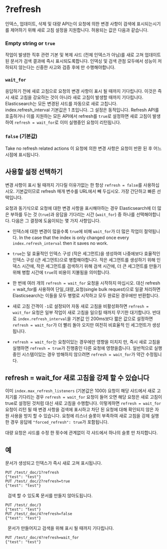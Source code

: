 # ?refresh
인덱스, 업데이트, 삭제 및 대량 API는이 요청에 의한 변경 사항이 검색에 표시되는시기를 제어하기 위해 새로 고침 설정을 지원합니다. 
허용되는 값은 다음과 같습니다.

### Empty string or `true`
작업이 발생한 직후 관련 기본 및 복제 샤드 (전체 인덱스가 아님)를 새로 고쳐 업데이트 된 문서가 검색 결과에 즉시 표시되도록합니다. 
인덱싱 및 검색 관점 모두에서 성능이 저하되지 않는다는 신중한 사고와 검증 후에 만 수행해야합니다.

### `wait_for`
응답하기 전에 새로 고침으로 요청의 변경 사항이 표시 될 때까지 기다립니다. 
이것은 즉시 새로 고침을 강요하는 것이 아니라 새로 고침이 발생할 때까지 기다립니다. 
Elasticsearch는 모든 변경된 샤드를 자동으로 새로 고칩니다. 
index.refresh_interval 기본값은 1 초입니다. 
그 설정은 동적입니다. 
Refresh API를 호출하거나 이를 지원하는 모든 API에서 refresh를 `true`로 설정하면 
새로 고침이 발생하여 `refresh = wait_for`로 이미 실행중인 요청이 리턴됩니다.

### `false` (기본값)
Take no refresh related actions
이 요청에 의한 변경 사항은 요청이 반환 된 후 어느 시점에 표시됩니다.

## 사용할 설정 선택하기
변경 사항이 표시 될 때까지 기다릴 이유가없는 한 항상 `refresh = false`를 사용하십시오. 
기본값이므로 refresh 매개 변수를 URL에서 빼 두십시오. 
가장 간단하고 빠른 선택입니다.

요청과 동기식으로 요청에 대한 변경 사항을 표시해야하는 경우 
Elasticsearch에 더 많은 부하를 두는 것 (`true`)과 응답을 기다리는 시간 (`wait_for`) 중 하나를 선택해야합니다. 
다음은 그 결정에 도움이되는 몇 가지 사항입니다.

- 인덱스에 대한 변경이 많을수록 `true`에 비해 `wait_for`가 더 많은  작업이 절약됩니다.
In the case that the index is only changed once every `index.refresh_interval` then it saves no work.

- `true`는 덜 효율적인 인덱스 구성 (작은 세그먼트)을 생성하여 나중에보다 효율적인 인덱스 구성 (큰 세그먼트)으로 병합해야합니다. 
작은 세그먼트를 생성하기 위해 인덱스 시간에, 작은 세그먼트를 검색하기 위해 검색 시간에, 
더 큰 세그먼트를 만들기 위해 병합 시간에 `true`의 비용이 지불됨을 의미합니다.

- 한 번에 여러 개의 `refresh = wait_for` 요청을 시작하지 마십시오. 
대신 refresh = wait_for를 사용하여 단일_대량_요청(single bulk request)으로 일괄 처리하면 Elasticsearch는 이들을 
모두 병렬로 시작하고 모두 완료된 경우에만 반환합니다.

- 새로 고침 간격이 `-1`로 설정되어 자동 새로 고침을 비활성화하면 `refresh = wait_for` 요청은 일부 작업이 새로 고침을 일으킬 때까지 무기한 대기합니다. 
반대로 `index.refresh_interval`을 기본값 인 200ms보다 짧은 값으로 설정하면 `refresh = wait_for`가 더 빨리 돌아 오지만 
여전히 비효율적 인 세그먼트가 생성됩니다.

- `refresh = wait_for`는 요청이있는 경우에만 영향을 미치지 만, 즉시 새로 고침을 실행하면 `refresh = true`가 진행중인 다른 요청에 영향을줍니다. 
일반적으로 실행중인 시스템이있는 경우 방해하지 않으려면 `refresh = wait_for`가 약간 수정됩니다.


## refresh = wait_for 새로 고침을 강제 할 수 있습니다
이미 `index.max_refresh_listeners` (기본값은 1000) 요청이 해당 샤드에서 새로 고치기를 기다리는 경우 
`refresh = wait_for` 요청이 들어 오면 해당 요청은 새로 고침이 true로 설정된 것처럼 대신 새로 고침을 수행합니다. 
이렇게하면 `refresh = wait_for` 요청이 리턴 될 때 변경 사항을 검색에 표시하고 차단 된 요청에 대해 확인되지 않은 자원 사용을 방지 할 수 있습니다. 
요청에 리스너 슬롯이 부족하여 새로 고침을 강제 실행 한 경우 응답에 `"forced_refresh": true`가 포함됩니다.

대량 요청은 샤드를 수정 한 횟수에 관계없이 각 샤드에서 하나의 슬롯 만 차지합니다.

## 예
문서가 생성되고 인덱스가 즉시 새로 고쳐 표시됩니다.
```http
PUT /test/_doc/1?refresh
{"test": "test"}
PUT /test/_doc/2?refresh=true
{"test": "test"}
```
 
검색 할 수 있도록 문서를 만들지 않아도됩니다.
```http
PUT /test/_doc/3
{"test": "test"}
PUT /test/_doc/4?refresh=false
{"test": "test"}
```
 
문서가 만들어지고 검색을 위해 표시 될 때까지 기다립니다.
```http
PUT /test/_doc/4?refresh=wait_for
{"test": "test"}
```
